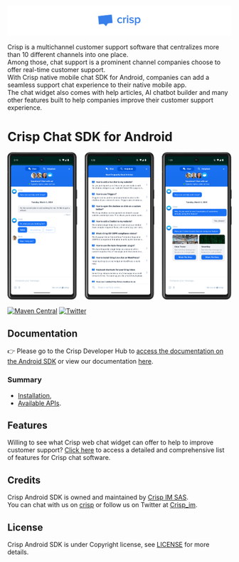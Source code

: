 ![Crisp](./.github/logo_blue.png)

Crisp is a multichannel customer support software that centralizes more than 10 different channels into one place.<br />
Among those, chat support is a prominent channel companies choose to offer real-time customer support.<br />
With Crisp native mobile chat SDK for Android, companies can add a seamless support chat experience to their native mobile app.<br />
The chat widget also comes with help articles, AI chatbot builder and many other features built to help companies improve their customer support experience.

# Crisp Chat SDK for Android

<img src="./.github/crisp_screenshot.png" width="1125" alt="Crisp screenshot">

[![Maven Central](https://img.shields.io/maven-central/v/im.crisp/crisp-sdk)](https://central.sonatype.com/artifact/im.crisp/crisp-sdk)
[![Twitter](https://img.shields.io/badge/twitter-@crisp_im-blue.svg?style=flat)](http://twitter.com/crisp_im)

## Documentation

👉 Please go to the Crisp Developer Hub to [access the documentation on the Android SDK](https://docs.crisp.chat/guides/chatbox-sdks/android-sdk/) or view our documentation [here](https://github.com/crisp-im/crisp-sdk-android/wiki).

### Summary
- [Installation](https://github.com/crisp-im/crisp-sdk-android/wiki/1.-Installation),
- [Available APIs](https://github.com/crisp-im/crisp-sdk-android/wiki/2.-Available-APIs).

## Features

Willing to see what Crisp web chat widget can offer to help to improve customer support? [Click here](https://crisp.chat/en/livechat/) to access a detailed and comprehensive list of features for Crisp chat software.

## Credits

Crisp Android SDK is owned and maintained by [Crisp IM SAS](https://crisp.chat/en/).<br />
You can chat with us on [crisp](https://crisp.chat) or follow us on Twitter at [Crisp_im](http://twitter.com/crisp_im).

## License

Crisp Android SDK is under Copyright license, see [LICENSE](https://github.com/crisp-im/crisp-sdk-android?tab=License-1-ov-file) for more details.
